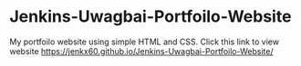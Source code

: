 # Jenkins-Uwagbai-Portfoilo-Website
My portfoilo website using simple HTML and CSS. Click this link to view website https://jenkx60.github.io/Jenkins-Uwagbai-Portfoilo-Website/
